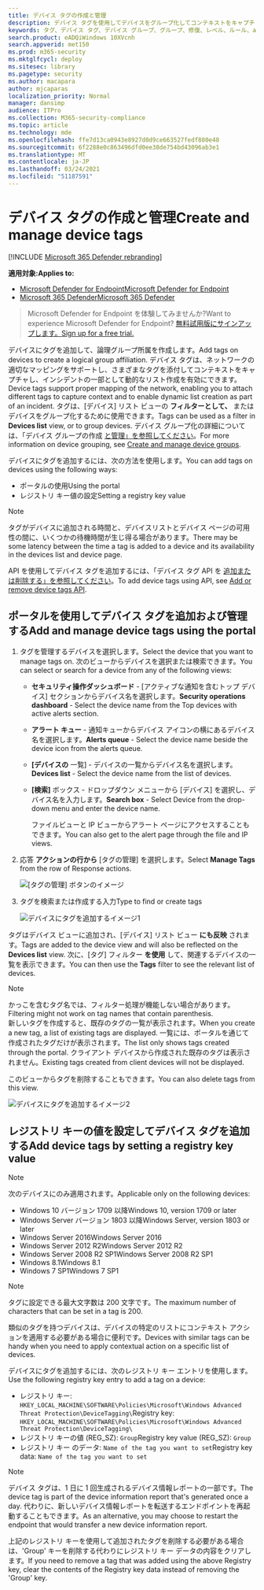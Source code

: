 ```yaml
---
title: デバイス タグの作成と管理
description: デバイス タグを使用してデバイスをグループ化してコンテキストをキャプチャし、インシデントの一部として動的なリスト作成を有効にする
keywords: タグ、デバイス タグ、デバイス グループ、グループ、修復、レベル、ルール、aad グループ、役割、割り当て、ランク
search.product: eADQiWindows 10XVcnh
search.appverid: met150
ms.prod: m365-security
ms.mktglfcycl: deploy
ms.sitesec: library
ms.pagetype: security
ms.author: macapara
author: mjcaparas
localization_priority: Normal
manager: dansimp
audience: ITPro
ms.collection: M365-security-compliance
ms.topic: article
ms.technology: mde
ms.openlocfilehash: ffe7d13ca0943e8927d0d9ce663527fedf880e48
ms.sourcegitcommit: 6f2288e0c863496dfd0ee38de754bd43096ab3e1
ms.translationtype: MT
ms.contentlocale: ja-JP
ms.lasthandoff: 03/24/2021
ms.locfileid: "51187591"
---
```

# <a name="create-and-manage-device-tags"></a><span data-ttu-id="c504a-104">デバイス タグの作成と管理</span><span class="sxs-lookup"><span data-stu-id="c504a-104">Create and manage device tags</span></span>

[!INCLUDE [Microsoft 365 Defender rebranding](../../includes/microsoft-defender.md)]

<span data-ttu-id="c504a-105">**適用対象:**</span><span class="sxs-lookup"><span data-stu-id="c504a-105">**Applies to:**</span></span>
- [<span data-ttu-id="c504a-106">Microsoft Defender for Endpoint</span><span class="sxs-lookup"><span data-stu-id="c504a-106">Microsoft Defender for Endpoint</span></span>](https://go.microsoft.com/fwlink/p/?linkid=2154037)
- [<span data-ttu-id="c504a-107">Microsoft 365 Defender</span><span class="sxs-lookup"><span data-stu-id="c504a-107">Microsoft 365 Defender</span></span>](https://go.microsoft.com/fwlink/?linkid=2118804)

> <span data-ttu-id="c504a-108">Microsoft Defender for Endpoint を体験してみませんか?</span><span class="sxs-lookup"><span data-stu-id="c504a-108">Want to experience Microsoft Defender for Endpoint?</span></span> [<span data-ttu-id="c504a-109">無料試用版にサインアップします。</span><span class="sxs-lookup"><span data-stu-id="c504a-109">Sign up for a free trial.</span></span>](https://www.microsoft.com/microsoft-365/windows/microsoft-defender-atp?ocid=docs-wdatp-exposedapis-abovefoldlink)

<span data-ttu-id="c504a-110">デバイスにタグを追加して、論理グループ所属を作成します。</span><span class="sxs-lookup"><span data-stu-id="c504a-110">Add tags on devices to create a logical group affiliation.</span></span> <span data-ttu-id="c504a-111">デバイス タグは、ネットワークの適切なマッピングをサポートし、さまざまなタグを添付してコンテキストをキャプチャし、インシデントの一部として動的なリスト作成を有効にできます。</span><span class="sxs-lookup"><span data-stu-id="c504a-111">Device tags support proper mapping of the network, enabling you to attach different tags to capture context and to enable dynamic list creation as part of an incident.</span></span> <span data-ttu-id="c504a-112">タグは、[デバイス] リスト ビューの **フィルターとして、** またはデバイスをグループ化するために使用できます。</span><span class="sxs-lookup"><span data-stu-id="c504a-112">Tags can be used as a filter in **Devices list** view, or to group devices.</span></span> <span data-ttu-id="c504a-113">デバイス グループ化の詳細については、「デバイス グループの作成 [と管理」を参照してください](machine-groups.md)。</span><span class="sxs-lookup"><span data-stu-id="c504a-113">For more information on device grouping, see [Create and manage device groups](machine-groups.md).</span></span>

<span data-ttu-id="c504a-114">デバイスにタグを追加するには、次の方法を使用します。</span><span class="sxs-lookup"><span data-stu-id="c504a-114">You can add tags on devices using the following ways:</span></span>

- <span data-ttu-id="c504a-115">ポータルの使用</span><span class="sxs-lookup"><span data-stu-id="c504a-115">Using the portal</span></span>
- <span data-ttu-id="c504a-116">レジストリ キー値の設定</span><span class="sxs-lookup"><span data-stu-id="c504a-116">Setting a registry key value</span></span>

> [!NOTE]
> <span data-ttu-id="c504a-117">タグがデバイスに追加される時間と、デバイスリストとデバイス ページの可用性の間に、いくつかの待機時間が生じ得る場合があります。</span><span class="sxs-lookup"><span data-stu-id="c504a-117">There may be some latency between the time a tag is added to a device and its availability in the devices list and device page.</span></span>  

<span data-ttu-id="c504a-118">API を使用してデバイス タグを追加するには、「デバイス タグ API を [追加または削除する」を参照してください](add-or-remove-machine-tags.md)。</span><span class="sxs-lookup"><span data-stu-id="c504a-118">To add device tags using API, see [Add or remove device tags API](add-or-remove-machine-tags.md).</span></span>

## <a name="add-and-manage-device-tags-using-the-portal"></a><span data-ttu-id="c504a-119">ポータルを使用してデバイス タグを追加および管理する</span><span class="sxs-lookup"><span data-stu-id="c504a-119">Add and manage device tags using the portal</span></span>

1. <span data-ttu-id="c504a-120">タグを管理するデバイスを選択します。</span><span class="sxs-lookup"><span data-stu-id="c504a-120">Select the device that you want to manage tags on.</span></span> <span data-ttu-id="c504a-121">次のビューからデバイスを選択または検索できます。</span><span class="sxs-lookup"><span data-stu-id="c504a-121">You can select or search for a device from any of the following views:</span></span>

   - <span data-ttu-id="c504a-122">**セキュリティ操作ダッシュボード** - [アクティブな通知を含むトップ デバイス] セクションからデバイス名を選択します。</span><span class="sxs-lookup"><span data-stu-id="c504a-122">**Security operations dashboard** - Select the device name from the Top devices with active alerts section.</span></span>
   - <span data-ttu-id="c504a-123">**アラート キュー** - 通知キューからデバイス アイコンの横にあるデバイス名を選択します。</span><span class="sxs-lookup"><span data-stu-id="c504a-123">**Alerts queue** - Select the device name beside the device icon from the alerts queue.</span></span>
   - <span data-ttu-id="c504a-124">**[デバイスの** 一覧] - デバイスの一覧からデバイス名を選択します。</span><span class="sxs-lookup"><span data-stu-id="c504a-124">**Devices list** - Select the device name from the list of devices.</span></span>
   - <span data-ttu-id="c504a-125">**[検索]** ボックス - ドロップダウン メニューから [デバイス] を選択し、デバイス名を入力します。</span><span class="sxs-lookup"><span data-stu-id="c504a-125">**Search box** - Select Device from the drop-down menu and enter the device name.</span></span>

     <span data-ttu-id="c504a-126">ファイルビューと IP ビューからアラート ページにアクセスすることもできます。</span><span class="sxs-lookup"><span data-stu-id="c504a-126">You can also get to the alert page through the file and IP views.</span></span>

2. <span data-ttu-id="c504a-127">応答 **アクションの行から** [タグの管理] を選択します。</span><span class="sxs-lookup"><span data-stu-id="c504a-127">Select **Manage Tags** from the row of Response actions.</span></span>

    ![[タグの管理] ボタンのイメージ](images/manage-tags.png)

3. <span data-ttu-id="c504a-129">タグを検索または作成する入力</span><span class="sxs-lookup"><span data-stu-id="c504a-129">Type to find or create tags</span></span>

    ![デバイスにタグを追加するイメージ1](images/new-tags.png)

<span data-ttu-id="c504a-131">タグはデバイス ビューに追加され、[デバイス] リスト ビュー **にも反映** されます。</span><span class="sxs-lookup"><span data-stu-id="c504a-131">Tags are added to the device view and will also be reflected on the **Devices list** view.</span></span> <span data-ttu-id="c504a-132">次に、[タグ] フィルター **を使用** して、関連するデバイスの一覧を表示できます。</span><span class="sxs-lookup"><span data-stu-id="c504a-132">You can then use the **Tags** filter to see the relevant list of devices.</span></span>

>[!NOTE]
> <span data-ttu-id="c504a-133">かっこを含むタグ名では、フィルター処理が機能しない場合があります。</span><span class="sxs-lookup"><span data-stu-id="c504a-133">Filtering might not work on tag names that contain parenthesis.</span></span><br>
> <span data-ttu-id="c504a-134">新しいタグを作成すると、既存のタグの一覧が表示されます。</span><span class="sxs-lookup"><span data-stu-id="c504a-134">When you create a new tag, a list of existing tags are displayed.</span></span> <span data-ttu-id="c504a-135">一覧には、ポータルを通じて作成されたタグだけが表示されます。</span><span class="sxs-lookup"><span data-stu-id="c504a-135">The list only shows tags created through the portal.</span></span> <span data-ttu-id="c504a-136">クライアント デバイスから作成された既存のタグは表示されません。</span><span class="sxs-lookup"><span data-stu-id="c504a-136">Existing tags created from client devices will not be displayed.</span></span>

<span data-ttu-id="c504a-137">このビューからタグを削除することもできます。</span><span class="sxs-lookup"><span data-stu-id="c504a-137">You can also delete tags from this view.</span></span>

![デバイスにタグを追加するイメージ2](images/more-manage-tags.png)

## <a name="add-device-tags-by-setting-a-registry-key-value"></a><span data-ttu-id="c504a-139">レジストリ キーの値を設定してデバイス タグを追加する</span><span class="sxs-lookup"><span data-stu-id="c504a-139">Add device tags by setting a registry key value</span></span>

>[!NOTE]
> <span data-ttu-id="c504a-140">次のデバイスにのみ適用されます。</span><span class="sxs-lookup"><span data-stu-id="c504a-140">Applicable only on the following devices:</span></span>
>- <span data-ttu-id="c504a-141">Windows 10 バージョン 1709 以降</span><span class="sxs-lookup"><span data-stu-id="c504a-141">Windows 10, version 1709 or later</span></span>
>- <span data-ttu-id="c504a-142">Windows Server バージョン 1803 以降</span><span class="sxs-lookup"><span data-stu-id="c504a-142">Windows Server, version 1803 or later</span></span>
>- <span data-ttu-id="c504a-143">Windows Server 2016</span><span class="sxs-lookup"><span data-stu-id="c504a-143">Windows Server 2016</span></span>
>- <span data-ttu-id="c504a-144">Windows Server 2012 R2</span><span class="sxs-lookup"><span data-stu-id="c504a-144">Windows Server 2012 R2</span></span>
>- <span data-ttu-id="c504a-145">Windows Server 2008 R2 SP1</span><span class="sxs-lookup"><span data-stu-id="c504a-145">Windows Server 2008 R2 SP1</span></span>
>- <span data-ttu-id="c504a-146">Windows 8.1</span><span class="sxs-lookup"><span data-stu-id="c504a-146">Windows 8.1</span></span>
>- <span data-ttu-id="c504a-147">Windows 7 SP1</span><span class="sxs-lookup"><span data-stu-id="c504a-147">Windows 7 SP1</span></span>

> [!NOTE] 
> <span data-ttu-id="c504a-148">タグに設定できる最大文字数は 200 文字です。</span><span class="sxs-lookup"><span data-stu-id="c504a-148">The maximum number of characters that can be set in a tag is 200.</span></span>

<span data-ttu-id="c504a-149">類似のタグを持つデバイスは、デバイスの特定のリストにコンテキスト アクションを適用する必要がある場合に便利です。</span><span class="sxs-lookup"><span data-stu-id="c504a-149">Devices with similar tags can be handy when you need to apply contextual action on a specific list of devices.</span></span>

<span data-ttu-id="c504a-150">デバイスにタグを追加するには、次のレジストリ キー エントリを使用します。</span><span class="sxs-lookup"><span data-stu-id="c504a-150">Use the following registry key entry to add a tag on a device:</span></span>

- <span data-ttu-id="c504a-151">レジストリ キー: `HKEY_LOCAL_MACHINE\SOFTWARE\Policies\Microsoft\Windows Advanced Threat Protection\DeviceTagging\`</span><span class="sxs-lookup"><span data-stu-id="c504a-151">Registry key: `HKEY_LOCAL_MACHINE\SOFTWARE\Policies\Microsoft\Windows Advanced Threat Protection\DeviceTagging\`</span></span>
- <span data-ttu-id="c504a-152">レジストリ キーの値 (REG_SZ): `Group`</span><span class="sxs-lookup"><span data-stu-id="c504a-152">Registry key value (REG_SZ): `Group`</span></span>
- <span data-ttu-id="c504a-153">レジストリ キー のデータ: `Name of the tag you want to set`</span><span class="sxs-lookup"><span data-stu-id="c504a-153">Registry key data: `Name of the tag you want to set`</span></span>

>[!NOTE]
><span data-ttu-id="c504a-154">デバイス タグは、1 日に 1 回生成されるデバイス情報レポートの一部です。</span><span class="sxs-lookup"><span data-stu-id="c504a-154">The device tag is part of the device information report that's generated once a day.</span></span> <span data-ttu-id="c504a-155">代わりに、新しいデバイス情報レポートを転送するエンドポイントを再起動することもできます。</span><span class="sxs-lookup"><span data-stu-id="c504a-155">As an alternative, you may choose to restart the endpoint that would transfer a new device information report.</span></span>
> 
> <span data-ttu-id="c504a-156">上記のレジストリ キーを使用して追加されたタグを削除する必要がある場合は、'Group' キーを削除する代わりにレジストリ キー データの内容をクリアします。</span><span class="sxs-lookup"><span data-stu-id="c504a-156">If you need to remove a tag that was added using the above Registry key, clear the contents of the Registry key data instead of removing the 'Group' key.</span></span>
